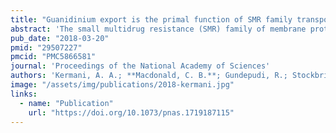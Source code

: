 ```yaml
---
title: "Guanidinium export is the primal function of SMR family transporters"
abstract: 'The small multidrug resistance (SMR) family of membrane proteins is prominent because of its rare dual topology architecture, simplicity, and small size. Its best studied member, EmrE, is an important model system in several fields related to membrane protein biology, from evolution to mechanism. But despite decades of work on these multidrug transporters, the native function of the SMR family has remained a mystery, and many highly similar SMR homologs do not transport drugs at all. Here we establish that representative SMR proteins, selected from each of the major clades in the phylogeny, function as guanidinium ion exporters. Drug-exporting SMRs are all clustered in a single minority clade. Using membrane transport experiments, we show that these guanidinium exporters, which we term Gdx, are very selective for guanidinium and strictly and stoichiometrically couple its export with the import of two protons. These findings draw important mechanistic distinctions with the notably promiscuous and weakly coupled drug exporters like EmrE.'
pub_date: "2018-03-20"
pmid: "29507227"
pmcid: "PMC5866581"
journal: 'Proceedings of the National Academy of Sciences'
authors: 'Kermani, A. A.; **Macdonald, C. B.**; Gundepudi, R.; Stockbridge, R. B.'
image: "/assets/img/publications/2018-kermani.jpg"
links:
  - name: "Publication"
    url: "https://doi.org/10.1073/pnas.1719187115"
---
```

